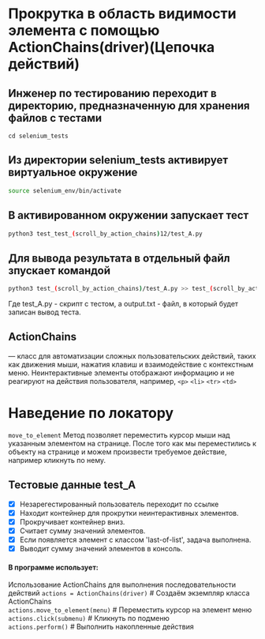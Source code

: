 # Прокрутка в область видимости элемента с помощью ActionChains(driver)(Цепочка действий)

## Инженер по тестированию переходит в директорию, предназначенную для хранения файлов с тестами
```
cd selenium_tests
```
## Из директории selenium_tests активирует виртуальное окружение
```sh
source selenium_env/bin/activate
```
## В активированном окружении запускает тест 
```sh
python3 test_test_(scroll_by_action_chains)12/test_A.py
```
## Для вывода результата в отдельный файл зпускает командой 
```sh
python3 test_(scroll_by_action_chains)/test_A.py >> test_(scroll_by_action_chains)/output.txt
```
Где test_A.py -  скрипт с тестом, а output.txt - файл, в который будет записан вывод теста.


## ActionChains 
— класс для автоматизации сложных пользовательских действий, таких как движения мыши, нажатия клавиш и взаимодействие с контекстным меню.
Неинтерактивные элементы отображают информацию и не реагируют на действия пользователя, например, ```<p>``` ```<li>``` ```<tr>``` ```<td>```

# Наведение по локатору
```move_to_element```  Метод позволяет переместить курсор мыши над указанным элементом на странице.
После того как мы переместились к объекту на странице и можем произвести требуемое действие, например кликнуть по нему.

## Тестовые данные test_A
- [x] Незарегестированный пользователь переходит по ссылке
- [x] Находит контейнер для прокрутки неинтерактивных элементов.
- [x] Прокручивает контейнер вниз.
- [x] Считает сумму значений элементов.
- [x] Если появляется элемент с классом 'last-of-list', задача выполнена.
- [x] Выводит сумму значений элементов в консоль.

#### В программе использует:
 Использование ActionChains для выполнения последовательности действий
```actions = ActionChains(driver)``` # Создаём экземпляр класса ActionChains\
```actions.move_to_element(menu)``` # Переместить курсор на элемент меню\
```actions.click(submenu)``` # Кликнуть по подменю\
```actions.perform()``` # Выполнить накопленные действия

